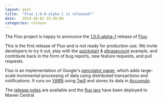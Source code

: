 ```yaml
---
layout: post
title:  "Fluo 1.0.0-alpha-1 is released!"
date:   2014-10-02 15:30:00
categories: release
---
```

The Fluo project is happy to announce the [1.0.0-alpha-1][1] release of [Fluo][2].  

This is the first release of Fluo and is not ready for production use. We invite developers to try it out, play with the [quickstart][3] & [phrasecount][4] example, and contribute back in the form of bug reports, new feature requests, and pull requests.

Fluo is an implementation of Google's [percolator paper][10], which adds large-scale incremental processing of data using distributed transactions and notifications. It runs on [YARN][5] using [Twill][9] and stores its data in [Accumulo][6]. 

The [release notes][7] are available and the [fluo jars][8] have been deployed to Maven Central

[1]: https://github.com/fluo-io/fluo/releases/tag/1.0.0-alpha-1
[2]: https://github.com/fluo-io/fluo
[3]: https://github.com/fluo-io/fluo-quickstart
[4]: https://github.com/fluo-io/phrasecount
[5]: http://hadoop.apache.org/docs/r2.5.1/hadoop-yarn/hadoop-yarn-site/YARN.html
[6]: https://accumulo.apache.org/
[7]: /releases/1.0.0-alpha-1-release-notes/
[8]: http://search.maven.org/#search%7Cga%7C1%7Cfluo
[9]: http://twill.incubator.apache.org/
[10]: http://research.google.com/pubs/pub36726.html
